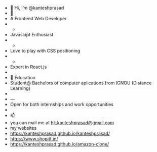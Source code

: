 - 👋 Hi, I’m @kanteshprasad
- 👀 
- A Frontend Web Developer
- -
- Javascipt Enthusiast
- -
- Love to play with CSS positioning
- -
- Expert in React.js
-  
- 🌱 Education
- Student@ Bachelors of computer aplications from IGNOU (Distance Learning)
- 
-  —
-  Open for both internships and work opportunities
-  
- 📫 
- you can mail me at hk.kanteshprasad@gmail.com
- my websites
- https://kanteshprasad.github.io/kanteshprasad/
- https://www.shopitt.in/
- https://kanteshprasad.github.io/amazon-clone/

